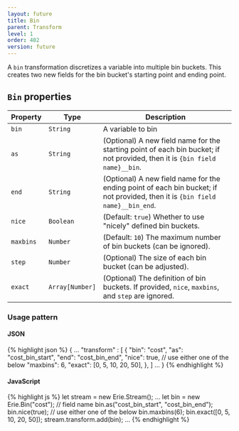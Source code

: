 ```yaml
---
layout: future
title: Bin
parent: Transform
level: 1
order: 402
version: future
---
```



A `bin` transformation discretizes a variable into multiple bin buckets.
This creates two new fields for the bin bucket's starting point and ending point.

## `Bin` properties

| Property | Type | Description |
| -------- | ---- | ----------- |
| `bin` | `String` | A variable to bin |
| `as` | `String` | (Optional) A new field name for the starting point of each bin bucket; if not provided, then it is `{bin field name}__bin`. |
| `end` | `String` | (Optional) A new field name for the ending point of each bin bucket; if not provided, then it is `{bin field name}__bin_end`. |
| `nice` | `Boolean` | (Default: `true`) Whether to use "nicely" defined bin buckets. |
| `maxbins` | `Number` | (Default: `10`) The maximum number of bin buckets (can be ignored). |
| `step` | `Number` | (Optional) The size of each bin bucket (can be adjusted). |
| `exact` | `Array[Number]` | (Optional) The definition of bin buckets. If provided, `nice`, `maxbins`, and `step` are ignored. |

### Usage pattern

<code-groups>
<code-group>
<h4>JSON</h4>
{% highlight json %}
{
  ...
  "transform" : [
    {
      "bin": "cost",
      "as": "cost_bin_start",
      "end": "cost_bin_end",
      "nice": true, // use either one of the below
      "maxbins": 6,
      "exact": [0, 5, 10, 20, 50],
    },
  ]
  ...
}
{% endhighlight %}
</code-group>
<code-group>
<h4>JavaScript</h4>
{% highlight js %}
let stream = new Erie.Stream();
...
let bin = new Erie.Bin("cost"); // field name
bin.as("cost_bin_start", "cost_bin_end");
bin.nice(true); // use either one of the below
bin.maxbins(6);
bin.exact([0, 5, 10, 20, 50]);
stream.transform.add(bin);
...
{% endhighlight %}
</code-group>
</code-groups>
